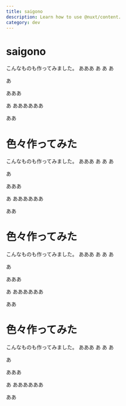 ```yaml
---
title: saigono
description: Learn how to use @nuxt/content.
category: dev
---
```


# saigono

こんなものも作ってみました。
あああ
あ
あ
あ

あ

あああ

あ
ああああああ

ああ
# 色々作ってみた

こんなものも作ってみました。
あああ
あ
あ
あ

あ

あああ

あ
ああああああ

ああ

# 色々作ってみた

こんなものも作ってみました。
あああ
あ
あ
あ

あ

あああ

あ
ああああああ

ああ

# 色々作ってみた

こんなものも作ってみました。
あああ
あ
あ
あ

あ

あああ

あ
ああああああ

ああ
